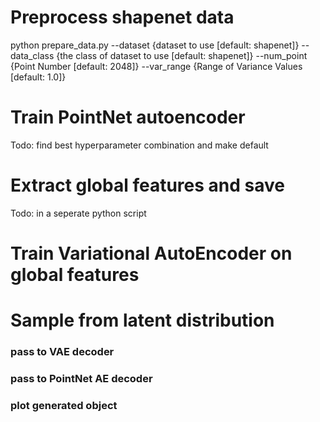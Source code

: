# Preprocess shapenet data
python prepare_data.py --dataset {dataset to use [default: shapenet]} --data_class {the class of dataset to use [default: shapenet]} --num_point {Point Number [default: 2048]} --var_range {Range of Variance Values [default: 1.0]}

# Train PointNet autoencoder
Todo: find best hyperparameter combination and make default

# Extract global features and save
Todo: in a seperate python script

# Train Variational AutoEncoder on global features

# Sample from latent distribution
### pass to VAE decoder
### pass to PointNet AE decoder
### plot generated object

